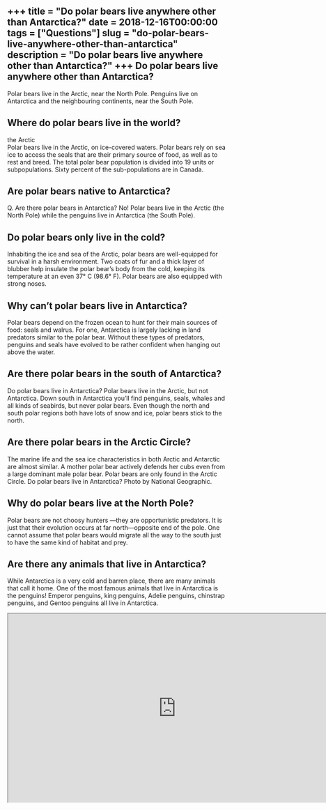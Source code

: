 +++
title = "Do polar bears live anywhere other than Antarctica?"
date = 2018-12-16T00:00:00
tags = ["Questions"]
slug = "do-polar-bears-live-anywhere-other-than-antarctica"
description = "Do polar bears live anywhere other than Antarctica?"
+++
Do polar bears live anywhere other than Antarctica?
---------------------------------------------------

Polar bears live in the Arctic, near the North Pole. Penguins live on Antarctica and the neighbouring continents, near the South Pole.

Where do polar bears live in the world?
---------------------------------------

the Arctic  
Polar bears live in the Arctic, on ice-covered waters. Polar bears rely on sea ice to access the seals that are their primary source of food, as well as to rest and breed. The total polar bear population is divided into 19 units or subpopulations. Sixty percent of the sub-populations are in Canada.

Are polar bears native to Antarctica?
-------------------------------------

Q. Are there polar bears in Antarctica? No! Polar bears live in the Arctic (the North Pole) while the penguins live in Antarctica (the South Pole).

Do polar bears only live in the cold?
-------------------------------------

Inhabiting the ice and sea of the Arctic, polar bears are well-equipped for survival in a harsh environment. Two coats of fur and a thick layer of blubber help insulate the polar bear’s body from the cold, keeping its temperature at an even 37° C (98.6° F). Polar bears are also equipped with strong noses.

Why can’t polar bears live in Antarctica?
-----------------------------------------

Polar bears depend on the frozen ocean to hunt for their main sources of food: seals and walrus. For one, Antarctica is largely lacking in land predators similar to the polar bear. Without these types of predators, penguins and seals have evolved to be rather confident when hanging out above the water.

Are there polar bears in the south of Antarctica?
-------------------------------------------------

Do polar bears live in Antarctica? Polar bears live in the Arctic, but not Antarctica. Down south in Antarctica you’ll find penguins, seals, whales and all kinds of seabirds, but never polar bears. Even though the north and south polar regions both have lots of snow and ice, polar bears stick to the north.

Are there polar bears in the Arctic Circle?
-------------------------------------------

The marine life and the sea ice characteristics in both Arctic and Antarctic are almost similar. A mother polar bear actively defends her cubs even from a large dominant male polar bear. Polar bears are only found in the Arctic Circle. Do polar bears live in Antarctica? Photo by National Geographic.

Why do polar bears live at the North Pole?
------------------------------------------

Polar bears are not choosy hunters —they are opportunistic predators. It is just that their evolution occurs at far north—opposite end of the pole. One cannot assume that polar bears would migrate all the way to the south just to have the same kind of habitat and prey.

Are there any animals that live in Antarctica?
----------------------------------------------

While Antarctica is a very cold and barren place, there are many animals that call it home. One of the most famous animals that live in Antarctica is the penguins! Emperor penguins, king penguins, Adelie penguins, chinstrap penguins, and Gentoo penguins all live in Antarctica.

<iframe allow="accelerometer; autoplay; clipboard-write; encrypted-media; gyroscope; picture-in-picture" allowfullscreen="" class="__youtube_prefs__  epyt-is-override  no-lazyload" data-no-lazy="1" data-origheight="433" data-origwidth="770" data-skipgform_ajax_framebjll="" height="433" id="_ytid_41593" loading="lazy" src="https://www.youtube.com/embed/OxkXi7-WOhg?enablejsapi=1&autoplay=0&cc_load_policy=0&cc_lang_pref=&iv_load_policy=1&loop=0&modestbranding=0&rel=1&fs=1&playsinline=0&autohide=2&theme=dark&color=red&controls=1&" title="YouTube player" width="770"></iframe>